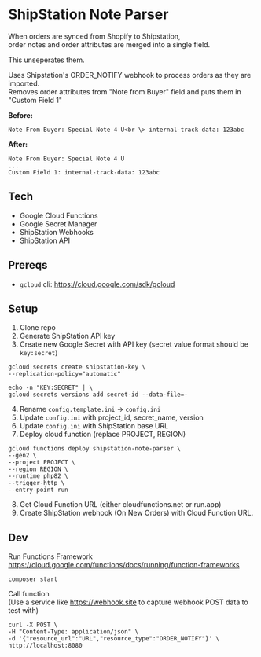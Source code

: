 # ShipStation Note Parser

When orders are synced from Shopify to Shipstation,  
order notes and order attributes are merged into a single field.

This unseperates them.

Uses Shipstation's ORDER_NOTIFY webhook to process orders as they are imported.  
Removes order attributes from "Note from Buyer" field and puts them in "Custom Field 1"

**Before:**
```
Note From Buyer: Special Note 4 U<br \> internal-track-data: 123abc
```
**After:**
```
Note From Buyer: Special Note 4 U
...
Custom Field 1: internal-track-data: 123abc
```

## Tech
- Google Cloud Functions
- Google Secret Manager
- ShipStation Webhooks 
- ShipStation API

## Prereqs
- `gcloud` cli: https://cloud.google.com/sdk/gcloud

## Setup
1. Clone repo
2. Generate ShipStation API key
3. Create new Google Secret with API key (secret value format should be `key:secret`)
```
gcloud secrets create shipstation-key \
--replication-policy="automatic"

echo -n "KEY:SECRET" | \
gcloud secrets versions add secret-id --data-file=-
```
4. Rename `config.template.ini` -> `config.ini`
5. Update `config.ini` with project_id, secret_name, version
6. Update `config.ini` with ShipStation base URL
7. Deploy cloud function (replace PROJECT, REGION)
```
gcloud functions deploy shipstation-note-parser \
--gen2 \
--project PROJECT \
--region REGION \
--runtime php82 \
--trigger-http \
--entry-point run 
```
8. Get Cloud Function URL (either cloudfunctions.net or run.app)
9. Create ShipStation webhook (On New Orders) with Cloud Function URL.

## Dev
Run Functions Framework  
https://cloud.google.com/functions/docs/running/function-frameworks

```
composer start
```

Call function  
(Use a service like https://webhook.site to capture webhook POST data to test with)

```
curl -X POST \
-H "Content-Type: application/json" \
-d '{"resource_url":"URL","resource_type":"ORDER_NOTIFY"}' \
http://localhost:8080
```



